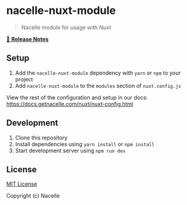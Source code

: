 # nacelle-nuxt-module

<!-- [![npm version][npm-version-src]][npm-version-href]
[![npm downloads][npm-downloads-src]][npm-downloads-href]
[![Circle CI][circle-ci-src]][circle-ci-href]
[![Codecov][codecov-src]][codecov-href]
[![Dependencies][david-dm-src]][david-dm-href]
[![Standard JS][standard-js-src]][standard-js-href] -->

> Nacelle module for usage with Nuxt

[📖 **Release Notes**](./CHANGELOG.md)

## Setup

1. Add the `nacelle-nuxt-module` dependency with `yarn` or `npm` to your project
2. Add `nacelle-nuxt-module` to the `modules` section of `nuxt.config.js`

View the rest of the configuration and setup in our docs: https://docs.getnacelle.com/nuxt/nuxt-config.html

## Development

1. Clone this repository
2. Install dependencies using `yarn install` or `npm install`
3. Start development server using `npm run dev`

## License

[MIT License](./LICENSE)

Copyright (c) Nacelle

<!-- Badges -->

<!-- [npm-version-src]: https://img.shields.io/npm/dt/nacelle-nuxt-module.svg?style=flat-square
[npm-version-href]: https://npmjs.com/package/nacelle-nuxt-module
[circle-ci-src]: https://img.shields.io/circleci/project/github/ShopElf/nacelle-nuxt-module.svg?style=flat-square
[circle-ci-href]: https://circleci.com/gh/ShopElf/nacelle-nuxt-module
[codecov-src]: https://img.shields.io/codecov/c/github/ShopElf/nacelle-nuxt-module.svg?style=flat-square
[codecov-href]: https://codecov.io/gh/ShopElf/nacelle-nuxt-module
[david-dm-src]: https://david-dm.org/ShopElf/nacelle-nuxt-module/status.svg?style=flat-square
[david-dm-href]: https://david-dm.org/ShopElf/nacelle-nuxt-module
[standard-js-src]: https://img.shields.io/badge/code_style-standard-brightgreen.svg?style=flat-square
[standard-js-href]: https://standardjs.com -->
